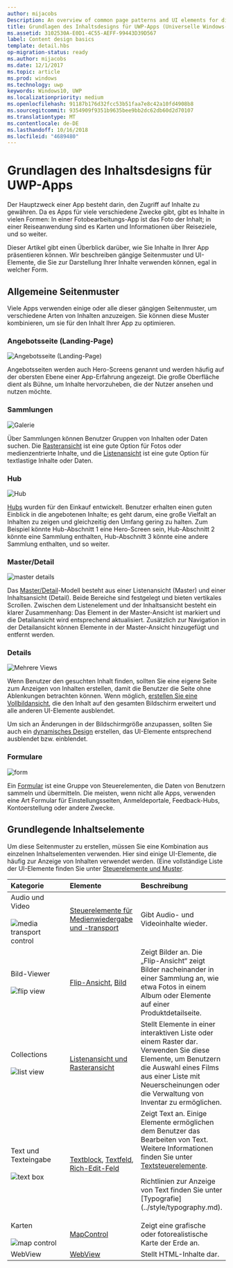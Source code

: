 ```yaml
---
author: mijacobs
Description: An overview of common page patterns and UI elements for displaying content in your UWP app.
title: Grundlagen des Inhaltsdesigns für UWP-Apps (Universelle Windows-Plattform)
ms.assetid: 3102530A-E0D1-4C55-AEFF-99443D39D567
label: Content design basics
template: detail.hbs
op-migration-status: ready
ms.author: mijacobs
ms.date: 12/1/2017
ms.topic: article
ms.prod: windows
ms.technology: uwp
keywords: Windows10, UWP
ms.localizationpriority: medium
ms.openlocfilehash: 91187b176d32fcc53b51faa7e8c42a10fd4908b8
ms.sourcegitcommit: 9354909f9351b9635bee9bb2dc62db60d2d70107
ms.translationtype: MT
ms.contentlocale: de-DE
ms.lasthandoff: 10/16/2018
ms.locfileid: "4689480"
---
```

# <a name="content-design-basics-for-uwp-apps"></a>Grundlagen des Inhaltsdesigns für UWP-Apps

Der Hauptzweck einer App besteht darin, den Zugriff auf Inhalte zu gewähren. Da es Apps für viele verschiedene Zwecke gibt, gibt es Inhalte in vielen Formen: In einer Fotobearbeitungs-App ist das Foto der Inhalt; in einer Reiseanwendung sind es Karten und Informationen über Reiseziele, und so weiter. 

Dieser Artikel gibt einen Überblick darüber, wie Sie Inhalte in Ihrer App präsentieren können. Wir beschreiben gängige Seitenmuster und UI-Elemente, die Sie zur Darstellung Ihrer Inhalte verwenden können, egal in welcher Form.

## <a name="common-page-patterns"></a>Allgemeine Seitenmuster

Viele Apps verwenden einige oder alle dieser gängigen Seitenmuster, um verschiedene Arten von Inhalten anzuzeigen. Sie können diese Muster kombinieren, um sie für den Inhalt Ihrer App zu optimieren.

### <a name="landing"></a>Angebotsseite (Landing-Page)

![Angebotsseite (Landing-Page)](images/content-basics/hero-screen.png)

Angebotsseiten werden auch Hero-Screens genannt und werden häufig auf der obersten Ebene einer App-Erfahrung angezeigt. Die große Oberfläche dient als Bühne, um Inhalte hervorzuheben, die der Nutzer ansehen und nutzen möchte.

### <a name="collections"></a>Sammlungen

![Galerie](images/content-basics/gridview.png)

Über Sammlungen können Benutzer Gruppen von Inhalten oder Daten suchen. Die [Rasteransicht](../controls-and-patterns/item-templates-gridview.md) ist eine gute Option für Fotos oder medienzentrierte Inhalte, und die [Listenansicht](../controls-and-patterns/item-templates-listview.md) ist eine gute Option für textlastige Inhalte oder Daten.

### <a name="hub"></a>Hub

![Hub](images/content-basics/hub.png)

[Hubs](../controls-and-patterns/hub.md) wurden für den Einkauf entwickelt. Benutzer erhalten einen guten Einblick in die angebotenen Inhalte; es geht darum, eine große Vielfalt an Inhalten zu zeigen und gleichzeitig den Umfang gering zu halten. Zum Beispiel könnte Hub-Abschnitt 1 eine Hero-Screen sein, Hub-Abschnitt 2 könnte eine Sammlung enthalten, Hub-Abschnitt 3 könnte eine andere Sammlung enthalten, und so weiter.

### <a name="masterdetail"></a>Master/Detail

![master details](images/content-basics/master-detail.png)

Das [Master/Detail](../controls-and-patterns/master-details.md)-Modell besteht aus einer Listenansicht (Master) und einer Inhaltsansicht (Detail). Beide Bereiche sind festgelegt und bieten vertikales Scrollen. Zwischen dem Listenelement und der Inhaltsansicht besteht ein klarer Zusammenhang: Das Element in der Master-Ansicht ist markiert und die Detailansicht wird entsprechend aktualisiert. Zusätzlich zur Navigation in der Detailansicht können Elemente in der Master-Ansicht hinzugefügt und entfernt werden.

### <a name="details"></a>Details

![Mehrere Views](images/multi-view.png)

Wenn Benutzer den gesuchten Inhalt finden, sollten Sie eine eigene Seite zum Anzeigen von Inhalten erstellen, damit die Benutzer die Seite ohne Ablenkungen betrachten können. Wenn möglich, [erstellen Sie eine Vollbildansicht](../layout/show-multiple-views.md), die den Inhalt auf den gesamten Bildschirm erweitert und alle anderen UI-Elemente ausblendet. 

Um sich an Änderungen in der Bildschirmgröße anzupassen, sollten Sie auch ein [dynamisches Design](design-and-ui-intro.md) erstellen, das UI-Elemente entsprechend ausblendet bzw. einblendet.

### <a name="forms"></a>Formulare
![form](images/content-basics/forms.png)

Ein [Formular](../controls-and-patterns/forms.md) ist eine Gruppe von Steuerelementen, die Daten von Benutzern sammeln und übermitteln. Die meisten, wenn nicht alle Apps, verwenden eine Art Formular für Einstellungsseiten, Anmeldeportale, Feedback-Hubs, Kontoerstellung oder andere Zwecke. 

## <a name="common-content-elements"></a>Grundlegende Inhaltselemente

Um diese Seitenmuster zu erstellen, müssen Sie eine Kombination aus einzelnen Inhaltselementen verwenden. Hier sind einige UI-Elemente, die häufig zur Anzeige von Inhalten verwendet werden. (Eine vollständige Liste der UI-Elemente finden Sie unter [Steuerelemente und Muster](../controls-and-patterns/index.md).

<div class="mx-responsive-img">
<table>
<colgroup>
<col width="33%" />
<col width="33%" />
<col width="33%" />
</colgroup>
<thead>
<tr class="header">
<th align="left">Kategorie</th>
<th align="left">Elemente</th>
<th align="left">Beschreibung</th>
</tr>
</thead>
<tbody>
<tr class="odd">
<td align="left">Audio und Video<br/><br/>
    <img src="images/content-basics/media-transport.png" alt="media transport control" /></td>
<td align="left"><a href="../controls-and-patterns/media-playback.md">Steuerelemente für Medienwiedergabe und -transport</a></td>
<td align="left">Gibt Audio- und Videoinhalte wieder.</td>
</tr>
<tr class="even">
<td align="left">Bild-Viewer<br/><br/>
    <img src="images/content-basics/flipview.jpg" alt="flip view" /></td>
<td align="left"><a href="../controls-and-patterns/flipview.md">Flip-Ansicht</a>, <a href="../controls-and-patterns/images-imagebrushes.md">Bild</a></td>
<td align="left">Zeigt Bilder an. Die „Flip-Ansicht“ zeigt Bilder nacheinander in einer Sammlung an, wie etwa Fotos in einem Album oder Elemente auf einer Produktdetailseite.</td>
</tr>
<tr class="odd">
<td align="left">Collections <br/><br/>
    <img src="images/content-basics/listview.png" alt="list view" /></td>
<td align="left"><a href="../controls-and-patterns/lists.md">Listenansicht und Rasteransicht</a></td>
<td align="left">Stellt Elemente in einer interaktiven Liste oder einem Raster dar. Verwenden Sie diese Elemente, um Benutzern die Auswahl eines Films aus einer Liste mit Neuerscheinungen oder die Verwaltung von Inventar zu ermöglichen.</td>
</tr>
<tr class="even">
<td align="left">Text und Texteingabe <br/><br/>
    <img src="images/content-basics/textbox.png" alt="text box" /></td>
<td align="left"><p><a href="../controls-and-patterns/text-block.md">Textblock</a>, <a href="../controls-and-patterns/text-box.md">Textfeld</a>, <a href="../controls-and-patterns/rich-edit-box.md">Rich-Edit-Feld</a></p>
</td>
<td align="left">Zeigt Text an. Einige Elemente ermöglichen dem Benutzer das Bearbeiten von Text. Weitere Informationen finden Sie unter <a href="../controls-and-patterns/text-controls.md">Textsteuerelemente</a>.
<p>Richtlinien zur Anzeige von Text finden Sie unter [Typografie](../style/typography.md).</p>
</td>
</tr>
<tr class="odd">
<td align="left">Karten<br/><br/>
    <img src="images/content-basics/mapcontrol.png" alt="map control" /></td>
<td align="left"><a href="../../maps-and-location/display-maps.md">MapControl</a></td>
<td align="left">Zeigt eine grafische oder fotorealistische Karte der Erde an.</td>
</tr>
<tr class="even">
<td align="left">WebView</td>
<td align="left"><a href="../controls-and-patterns/web-view.md">WebView</a></td>
<td align="left">Stellt HTML-Inhalte dar.</td>
</tr>
</tbody>
</table>
</div>
